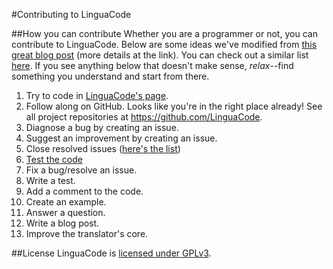 #Contributing to LinguaCode

##How you can contribute
Whether you are a programmer or not, you can contribute to LinguaCode. Below are some ideas we've modified from [this great blog post](http://blog.smartbear.com/programming/14-ways-to-contribute-to-open-source-without-being-a-programming-genius-or-a-rock-star/) (more details at the link). You can check out a similar list [here](http://24pullrequests.com/contributing). If you see anything below that doesn't make sense, _relax_--find something you understand and start from there.

1. Try to code in [LinguaCode's page](https://linguacode.me).
2. Follow along on GitHub. Looks like you're in the right place already! See all project repositories at https://github.com/LinguaCode.
3. Diagnose a bug by creating an issue.
3. Suggest an improvement by creating an issue.
4. Close resolved issues ([here's the list](https://github.com/LinguaCode/linguacode-api/issues))
5. [Test the code](https://github.com/LinguaCode/linguacode-api/README.md)
6. Fix a bug/resolve an issue.
7. Write a test.
8. Add a comment to the code.
9. Create an example.
10. Answer a question.
11. Write a blog post.
12. Improve the translator's core.

##License
LinguaCode is [licensed under GPLv3](https://github.com/LinguaCode/linguacode-api/blob/master/LICENSE.txt).

